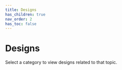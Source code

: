 ```yaml
---
title: Designs
has_children: true
nav_order: 2
has_toc: false
---
```


# Designs

Select a category to view designs related to that topic.